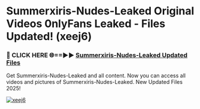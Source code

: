 # Summerxiris-Nudes-Leaked Original Videos 0nlyFans Leaked - Files Updated! (xeej6)

<h3>🔴 CLICK HERE 🌐==►► <a href="https://tinyurl.com/yc6ubb5a" rel="nofollow">Summerxiris-Nudes-Leaked Updated Files</a></h3>

Get Summerxiris-Nudes-Leaked and all content. Now you can access all videos and pictures of Summerxiris-Nudes-Leaked. New Updated Files 2025!

[![xeej6](https://i.imgur.com/7eu0CRL.gif)](https://tinyurl.com/yc6ubb5a)
